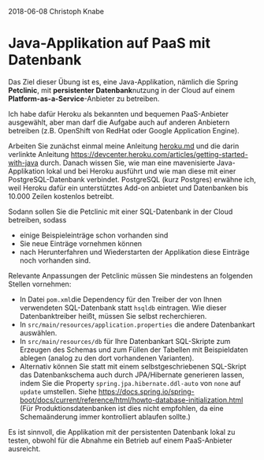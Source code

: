2018-06-08 Christoph Knabe

# Java-Applikation auf PaaS mit Datenbank

Das Ziel dieser Übung ist es, eine Java-Applikation, nämlich die Spring **Petclinic**, mit **persistenter Datenbank**nutzung in der Cloud auf einem **Platform-as-a-Service**-Anbieter zu betreiben.

Ich habe dafür Heroku als bekannten und bequemen PaaS-Anbieter ausgewählt, aber man darf die Aufgabe auch auf anderen Anbietern betreiben (z.B. OpenShift von RedHat oder Google Application Engine).

Arbeiten Sie zunächst einmal meine Anleitung [heroku.md](heroku.md) und die darin verlinkte Anleitung https://devcenter.heroku.com/articles/getting-started-with-java durch. Danach wissen Sie, wie man eine mavenisierte Java-Applikation lokal und bei Heroku ausführt und wie man diese mit einer PostgreSQL-Datenbank verbindet. PostgreSQL (kurz Postgres) erwähne ich, weil Heroku dafür ein unterstütztes Add-on anbietet und Datenbanken bis 10.000 Zeilen kostenlos betreibt.

Sodann sollen Sie die Petclinic mit einer SQL-Datenbank in der Cloud betreiben, sodass

- einige Beispieleinträge schon vorhanden sind
- Sie neue Einträge vornehmen können
- nach Herunterfahren und Wiederstarten der Applikation diese Einträge noch vorhanden sind.

Relevante Anpassungen der Petclinic müssen Sie mindestens an folgenden Stellen vornehmen:

- In Datei  `pom.xml`die Dependency für den Treiber der von Ihnen verwendeten SQL-Datenbank statt `hsqldb` eintragen. Wie dieser Datenbanktreiber heißt, müssen Sie selbst recherchieren.
- In `src/main/resources/application.properties` die andere Datenbankart auswählen.
- In `src/main/resources/db` für Ihre Datenbankart SQL-Skripte zum Erzeugen des Schemas und zum Füllen der Tabellen mit Beispieldaten ablegen (analog zu den dort vorhandenen Varianten).
- Alternativ können Sie statt mit einem selbstgeschriebenen SQL-Skript das Datenbankschema auch durch JPA/Hibernate generieren lassen, indem Sie die Property `spring.jpa.hibernate.ddl-auto` von `none` auf `update` umstellen. Siehe https://docs.spring.io/spring-boot/docs/current/reference/html/howto-database-initialization.html (Für Produktionsdatenbanken ist dies nicht empfohlen, da eine Schemaänderung immer kontrolliert ablaufen sollte.)

Es ist sinnvoll, die Applikation mit der persistenten Datenbank lokal zu testen, obwohl für die Abnahme ein Betrieb auf einem PaaS-Anbieter ausreicht.